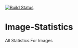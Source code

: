 [![Build Status](https://travis-ci.com/Abraxelx/Image-Statistics.svg?branch=master)](https://travis-ci.com/Abraxelx/Image-Statistics)
# Image-Statistics
All Statistics For Images
